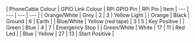 | PhoneCable Colour | GPIO Link Colour | RPi GPIO Pin | RPi Pin | Item
| --- | --- | --- | --- |
| Orange/White | Grey | 2 | 3 | Yellow Light |
| Orange | Black | Ground | 6 | Earth |
| Blue/White | Yellow (red tape) | 3 | 5 | Key Positive |
| Green | Blue | 4 | 7 | Emergency Stop |
| Green/White | White | 17 | 11 | Red Led |
| Blue | Yellow | 27 | 13 | Start Positive |